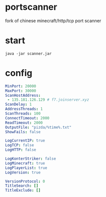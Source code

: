 # portscanner
fork of chinese minecraft/http/tcp port scanner

# start
`java -jar scanner.jar`

# config
```yml
MinPort: 20000
MaxPort: 30000
ScanHostAddress:
 - 135.181.126.129 # f7.joinserver.xyz
ScanDelay: 1
AddressThreads: 1
ScanThreads: 100
ConnectTimeout: 2000
ReadTimeout: 2000
OutputFile: "pizda/%time%.txt"
ShowFails: false

LogCurrentIP: true
LogTCP: false
LogHTTP: false

LogKonterStriker: false
LogMinecraft: true
LogPlayerList: true
LogVersion: true

VersionProtocol: 0
TitleSearch: []
TitleExclude: []
```
